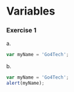 # Variables

### Exercise 1

a.

```javascript
var myName = 'Go4Tech';
```

b.

```javascript
var myName = 'Go4Tech';
alert(myName);
```